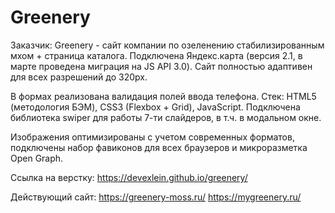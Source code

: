 # Greenery


Заказчик: Greenery - сайт компании по озеленению стабилизированным мхом + страница каталога.
Подключена Яндекс.карта (версия 2.1, в марте проведена миграция на JS API 3.0). 
Сайт полностью адаптивен для всех разрешений до 320px. 

В формах реализована валидация полей ввода телефона.
Стек: HTML5 (методология БЭМ), CSS3 (Flexbox + Grid), JavaScript. 
Подключена библиотека swiper для работы 7-ти слайдеров, в т.ч. в модальном окне. 

Изображения оптимизированы с учетом современных форматов, подключены набор фавиконов для всех браузеров
и микроразметка Open Graph.

Ссылка на верстку: https://devexlein.github.io/greenery/

Действующий сайт: 
https://greenery-moss.ru/
https://mygreenery.ru/